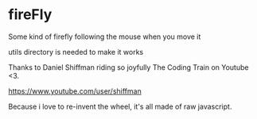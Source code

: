 # fireFly
Some kind of firefly following the mouse when you move it

utils directory is needed to make it works

Thanks to Daniel Shiffman riding so joyfully The Coding Train on Youtube <3.

https://www.youtube.com/user/shiffman

Because i love to re-invent the wheel, it's all made of raw javascript.
